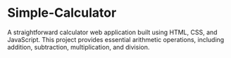 # Simple-Calculator
A straightforward calculator web application built using HTML, CSS, and JavaScript. This project provides essential arithmetic operations, including addition, subtraction, multiplication, and division. 
